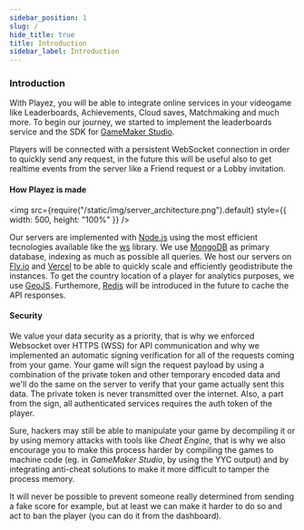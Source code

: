 ```yaml
---
sidebar_position: 1
slug: /
hide_title: true
title: Introduction
sidebar_label: Introduction
---
```


### Introduction

With Playez, you will be able to integrate online services in your videogame like Leaderboards, Achievements, Cloud saves, Matchmaking and much more. To begin our journey, we started to implement the leaderboards service and the SDK for [GameMaker Studio](https://gamemaker.io).

Players will be connected with a persistent WebSocket connection in order to quickly send any request, in the future this will be useful also to get realtime events from the server like a Friend request or a Lobby invitation.

#### How Playez is made

<img src={require("/static/img/server_architecture.png").default} style={{ width: 500, height: "100%" }} />

Our servers are implemented with [Node.js](https://nodejs.org) using the most efficient tecnologies available like the [ws](https://www.npmjs.com/package/ws) library. We use [MongoDB](https://www.mongodb.com) as primary database, indexing as much as possible all queries. We host our servers on [Fly.io](https://fly.io/) and [Vercel](https://vercel.com/) to be able to quickly scale and efficiently geodistribute the instances. To get the country location of a player for analytics purposes, we use [GeoJS](https://www.geojs.io). Furthemore, [Redis](https://redis.io) will be introduced in the future to cache the API responses.

#### Security

We value your data security as a priority, that is why we enforced Websocket over HTTPS (WSS) for API communication and why we implemented an automatic signing verification for all of the requests coming from your game. Your game will sign the request payload by using a combination of the private token and other temporary encoded data and we'll do the same on the server to verify that your game actually sent this data. The private token is never transmitted over the internet. Also, a part from the sign, all authenticated services requires the auth token of the player.

Sure, hackers may still be able to manipulate your game by decompiling it or by using memory attacks with tools like _Cheat Engine_, that is why we also encourage you to make this process harder by compiling the games to machine code (eg. in _GameMaker Studio_, by using the YYC output) and by integrating anti-cheat solutions to make it more difficult to tamper the process memory.

It will never be possible to prevent someone really determined from sending a fake score for example, but at least we can make it harder to do so and act to ban the player (you can do it from the dashboard).
